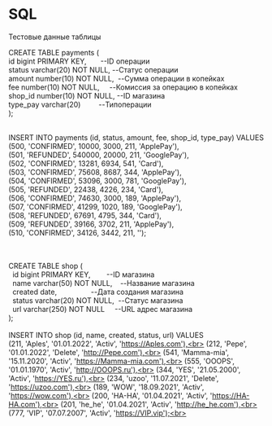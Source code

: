 # SQL
Тестовые данные таблицы

CREATE TABLE payments (<br>
  id bigint PRIMARY KEY,       --ID операции                      <br>
  status varchar(20) NOT NULL, --Статус операции  <br>
  amount number(10) NOT NULL,  --Сумма операции в копейках  <br>
  fee number(10) NOT NULL,     --Комиссия за операцию в копейках  <br>
  shop_id number(10) NOT NULL, --ID магазина<br>
  type_pay varchar(20)         --Типоперации<br>
);<br><br>

INSERT INTO payments (id, status, amount, fee, shop_id, type_pay) VALUES <br>
  (500, 'CONFIRMED', 10000, 3000, 211, 'ApplePay'), <br>
  (501, 'REFUNDED', 540000, 20000, 211, 'GooglePay'), <br>
  (502, 'CONFIRMED', 13281, 6934, 541, 'Card'), <br>
  (503, 'CONFIRMED', 75608, 8687, 344, 'ApplePay'), <br>
  (504, 'CONFIRMED', 53096, 3000, 781, 'GooglePay'), <br>
  (505, 'REFUNDED', 22438, 4226, 234, 'Card'), <br>
  (506, 'CONFIRMED', 74630, 3000, 189, 'ApplePay'), <br>
  (507, 'CONFIRMED', 41299, 1020, 189, 'GooglePay'), <br>
  (508, 'REFUNDED', 67691, 4795, 344, 'Card'), <br>
  (509, 'REFUNDED', 39166, 3702, 211, 'ApplePay'), <br>
  (510, 'CONFIRMED', 34126, 3442, 211, ''); <br><br><br>



CREATE TABLE shop ( <br>
  id bigint PRIMARY KEY,        --ID магазина <br>
  name varchar(50) NOT NULL,    --Название магазина <br>
  created date,                 --Дата создания магазина <br>
  status varchar(20) NOT NULL,  --Статус магазина <br>
  url varchar(250) NOT NULL     --URL адрес магазина <br>
);<br><br>
INSERT INTO shop (id, name, created, status, url) VALUES<br>
(211, 'Aples', '01.01.2022', 'Activ', 'https://Aples.com'),<br>
(212, 'Pepe', '01.01.2022', 'Delete', 'http://Pepe.com'),<br>
(541, 'Mamma-mia', '15.11.2020', 'Activ', 'https://Mamma-mia.com'),<br>
(555, 'OOOPS', '01.01.1970', 'Activ', 'http://OOOPS.ru'),<br>
(344, 'YES', '21.05.2000', 'Activ', 'https://YES.ru'),<br>
(234, 'uzoo', '11.07.2021', 'Delete', 'https://uzoo.com'),<br>
(189, 'WOW', '18.09.2021', 'Activ', 'https://wow.com'),<br>
(200, 'HA-HA', '01.04.2021', 'Activ', 'https://HA-HA.com'),<br>
(201, 'he_he', '01.04.2021', 'Activ', 'http://he_he.com'),<br>
(777, 'VIP', '07.07.2007', 'Activ', 'https://VIP.vip');<br>
